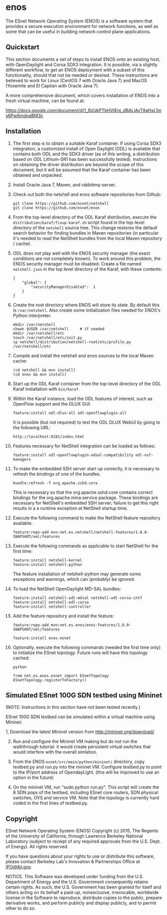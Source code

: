 enos
====

The ESnet Network Operating System (ENOS) is a software system that provides a secure execution environment 
for network functions, as well as some that can be useful in building network control plane applications.
  
Quickstart
----------

This section documents a set of steps to install ENOS onto an existing host, with OpenDaylight and Corsa SDX3
integration.  It is possible, via a slightly different workflow, to get an ENOS deployment with a subset of this functionality,
should that not be needed or desired.  These instructions are believed to work for 
Linux (CentOS 7 with Oracle Java 7) and MacOS (Yosemite and El Capitan with Oracle Java 7).

A more comprehensive document, which covers installation of ENOS into a fresh virtual machine, can be found at:

https://docs.google.com/document/d/1_RzUkPTbHVtEnj_dBALiAvT9aHxL1ms6Pw6mdnaBM3c

Installation
------------

1.  The first step is to obtain a suitable Karaf container.  If using Corsa SDX3 integration, a
    customized install of Open Daylight (ODL) is available that contains both ODL and the SDX3 driver (as
    of this writing, a distribution based on ODL Lithium-SR1 has been successfully tested).
    Instructions on obtaining the driver distribution are beyond the scope of this document, but it will 
    be assumed that the Karaf container has been obtained and unpacked.

2.  Install Oracle Java 7, Maven, and rabbitmq-server.  

3.  Check out both the netshell and enos software repositories from Github:

        git clone https://github.com/esnet/netshell
        git clone https://github.com/esnet/enos
        
4.  From the top-level directory of the ODL Karaf distribution, execute the ```distribution/karaf/fixup-karaf.sh```
    script found in the top-level directory of the ```netshell``` source tree.
    This change restores the default search behavior for finding bundles in Maven
    repositories (in particular it's needed to read the NetShell bundles from the local Maven
    repository / cache).
    
5.  ODL does not play well with the ENOS security manager (the exact conditions
    are not completely known).  To work around this problem, the ENOS security manager must be disabled.
    Create a file named ```netshell.json``` in the top level directory of the Karaf, with these contents:
    
        {
            "global": {
        	    "securityManagerDisabled":	1
            }
        }

6.  Create the root directory where ENOS will store its state.  By default this is ```/var/netshell```.
    Also create some initialization files needed for ENOS's Python interpreter.
    
        mkdir /var/netshell
        chown $USER /var/netshell     # if needed
        mkdir /var/netshell/etc
        touch /var/netshell/etc/init.py
        cp netshell/distribution/netshell-root/etc/profile.py /var/netshell/etc

7.  Compile and install the netshell and enos sources to the local Maven cache:

        (cd netshell && mvn install)
        (cd enos && mvn install)
        
8.  Start up the ODL Karaf container from the top-level directory of the ODL Karaf installation with ```bin/karaf```.

9.  Within the Karaf instance, load the ODL features of interest, such as OpenFlow support and the
    DLUX GUI:
    
        feature:install odl-dlux-all odl-openflowplugin-all
            
    It is possible (but not required) to test the ODL DLUX WebUI by going to the following URL:
    
        http://localhost:8181/index.html

10. Features necessary for NetShell integration can be loaded as follows:
    
        feature:install odl-openflowplugin-adsal-compatibility odl-nsf-managers

11. To make the embedded SSH server start up correctly, it is necessary to refresh the bindings of one
    of the bundles.

        bundle:refresh -f org.apache.sshd.core

    This is necessary so that the org.apache.sshd.core contains correct bindings for
    the org.apache.mina.service package.  These bindings are necessary for NetShell's embedded SSH
    server; failure to get this right results in a a runtime exception at NetShell startup time.

12. Execute the following command to make the NetShell feature repository available:

        feature:repo-add mvn:net.es.netshell/netshell-features/1.0.0-SNAPSHOT/xml/features

13. Execute the following commands as applicable to start NetShell for the first time:

        feature:install netshell-kernel
        feature:install netshell-python
        
    The feature installation of netshell-python may generate some exceptions and warnings, which
    can (probably) be ignored.
    
14. To load the NetShell OpenDaylight MD-SAL bundles:

        feature:install netshell-odl-mdsal netshell-odl-corsa-intf
        feature:install netshell-odl-corsa
        feature:install netshell-controller

15. Add the feature repository and install the feature:

        feature:repo-add mvn:net.es.enos/enos-features/1.0.0-SNAPSHOT/xml/features

        feature:install enos-esnet

16. Optionally, execute the following commands (needed the first time only) to initialize the ESnet topology.
    Future runs will have this topology cached:

        python

        from net.es.enos.esnet import ESnetTopology
        ESnetTopology.registerToFactory()


Simulated ESnet 100G SDN testbed using Mininet
----------------------------------------------

(NOTE:  Instructions in this section have not been tested recently.)

ESnet 100G SDN testbed can be simulated within a virtual machine using Mininet:

1, Download the latest Mininet version from http://mininet.org/download/ 

2. Run and configure the Mininet VM making but do not run the walkthrough tutorial: it would create persistent virtual switches
   that would interfere with the overall simlation. 

3. From the ENOS ```esnet/src/main/python/mininet/``` directory, copy testbed.py and run.py into the mininet VM.
   Configure testbed.py to point to the IP/port address of OpendayLight. (this will be improved to use an option in the future)

4. On the mininet VM, run "sudo python run.py". This script will create the 8 SDN pops of the testbed, including ESnet core routers, 
   SDN physical switches, OVS and service VM.  Note that the topology is currently hard
   coded in the first lines of testbed.py.

Copyright
---------

ESnet Network Operating System (ENOS) Copyright (c) 2015, The Regents
of the University of California, through Lawrence Berkeley National
Laboratory (subject to receipt of any required approvals from the
U.S. Dept. of Energy).  All rights reserved.

If you have questions about your rights to use or distribute this
software, please contact Berkeley Lab's Innovation & Partnerships
Office at IPO@lbl.gov.

NOTICE.  This Software was developed under funding from the
U.S. Department of Energy and the U.S. Government consequently retains
certain rights. As such, the U.S. Government has been granted for
itself and others acting on its behalf a paid-up, nonexclusive,
irrevocable, worldwide license in the Software to reproduce,
distribute copies to the public, prepare derivative works, and perform
publicly and display publicly, and to permit other to do so.

